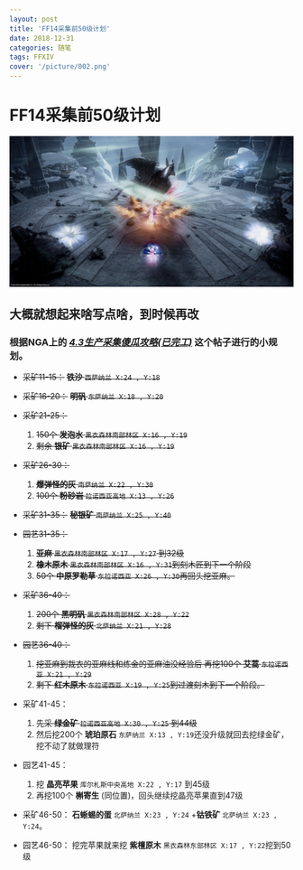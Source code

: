 ```yaml
---
layout: post
title: 'FF14采集前50级计划'
date: 2018-12-31
categories: 随笔
tags: FFXIV
cover: '/picture/002.png'
---
```


FF14采集前50级计划
==================

![](/picture/002.png)

## 大概就想起来啥写点啥，到时候再改
### 根据NGA上的 *[4.3生产采集傻瓜攻略(已完工)](https://bbs.nga.cn/read.php?tid=15582629)* 这个帖子进行的小规划。

- ~~采矿11-15：~~
     ~~**铁沙** `西萨纳兰 X:24 , Y:18`~~

- ~~采矿16-20：~~
    ~~**明矾** `东萨纳兰 X:18 , Y:20`~~

- ~~采矿21-25：~~
    1. ~~150个 **发泡水** `黑衣森林南部林区 X:16 , Y:19`~~
    2. ~~剩余 **银矿** `黑衣森林南部林区 X:16 , Y:19`~~

- ~~采矿26-30：~~
    1. ~~**爆弹怪的灰** `南萨纳兰 X:22 , Y:30`~~
    2. ~~100个 **粉砂岩** `拉诺西亚高地 X:13 , Y:26`~~

- ~~采矿31-35：~~
    ~~**秘银矿** `南萨纳兰 X:25 , Y:40`~~

- ~~园艺31-35：~~
    1. ~~**亚麻** `黑衣森林南部林区 X:17 , Y:27` 到32级~~
    2. ~~**橡木原木** `黑衣森林南部林区 X:16 , Y:31`到刻木匠到下一个阶段~~
    3. ~~50个 **中原罗勒草** `东拉诺西亚 X:26 , Y:30`再回头挖亚麻。~~

- ~~采矿36-40：~~
    1. ~~200个 **黑明矾** `黑衣森林南部林区 X:28 , Y:22`~~
    2. ~~剩下 **榴弹怪的灰** `北萨纳兰 X:21 , Y:28`~~

- ~~园艺36-40：~~
    1. ~~挖亚麻到裁衣的亚麻线和炼金的亚麻油没经验后
    再挖100个 **艾蒿** `东拉诺西亚 X:21 , Y:29`~~
    2. ~~剩下 **红木原木** `东拉诺西亚 X:19 , Y:25`到过渡刻木到下一个阶段。~~

- 采矿41-45：
    1. ~~先采 **绿金矿** `拉诺西亚高地 X:30 , Y:25` 到44级~~
    2. 然后挖200个 **琥珀原石** `东萨纳兰 X:13 , Y:19`还没升级就回去挖绿金矿，挖不动了就做理符

- 园艺41-45：
    1. 挖 **晶亮苹果** `库尔札斯中央高地 X:22 , Y:17` 到45级
    2. 再挖100个 **槲寄生** (同位置)，回头继续挖晶亮苹果直到47级

- 采矿46-50：
    **石蜥蜴的蛋** `北萨纳兰 X:23 , Y:24` +**钴铁矿** `北萨纳兰 X:23 , Y:24`。

- 园艺46-50：
    挖完苹果就来挖 **紫檀原木** `黑衣森林东部林区 X:17 , Y:22`挖到50级
